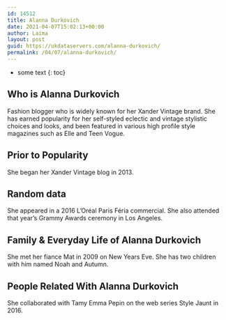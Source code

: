 ```yaml
---
id: 14512
title: Alanna Durkovich
date: 2021-04-07T15:02:13+00:00
author: Laima
layout: post
guid: https://ukdataservers.com/alanna-durkovich/
permalink: /04/07/alanna-durkovich/
---
```


* some text
{: toc}


## Who is Alanna Durkovich
                  
                  
                  
Fashion blogger who is widely known for her Xander Vintage brand. She has earned popularity for her self-styled eclectic and vintage stylistic choices and looks, and been featured in various high profile style magazines such as Elle and Teen Vogue. 
                  
              
            
              
            
                
                
                
## Prior to Popularity
                  
                  
                  
She began her Xander Vintage blog in 2013. 
                  
              
            
              
            
                
                
                
## Random data
                  
                  
                  
She appeared in a 2016 L&#8217;Oréal Paris Féria commercial. She also attended that year&#8217;s Grammy Awards ceremony in Los Angeles. 
                  
              
            
              
            
                
                
                
## Family & Everyday Life of Alanna Durkovich
                  
                  
                  
She met her fiance Mat in 2009 on New Years Eve. She has two children with him named Noah and Autumn. 
                  
              
            
              
            
                
                
                
## People Related With Alanna Durkovich
                  
                  
                  
She collaborated with Tamy Emma Pepin on the web series Style Jaunt in 2016. 
                  
              
            
              
            
                
              
            
              
              
            
            
              
            
          
          
          